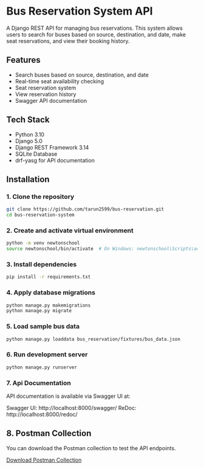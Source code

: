 # Bus Reservation System API

A Django REST API for managing bus reservations. This system allows users to search for buses based on source, destination, and date, make seat reservations, and view their booking history.

## Features

- Search buses based on source, destination, and date
- Real-time seat availability checking
- Seat reservation system
- View reservation history
- Swagger API documentation

## Tech Stack

- Python 3.10
- Django 5.0
- Django REST Framework 3.14
- SQLite Database
- drf-yasg for API documentation

## Installation

### 1. Clone the repository
```bash
git clone https://github.com/tarun2599/bus-reservation.git
cd bus-reservation-system
```

### 2. Create and activate virtual environment
```bash
python -m venv newtonschool
source newtonschool/bin/activate  # On Windows: newtonschool\Scripts\activate
```

### 3. Install dependencies
```bash
pip install -r requirements.txt
```

### 4. Apply database migrations
```bash
python manage.py makemigrations
python manage.py migrate
```

### 5. Load sample bus data
```bash
python manage.py loaddata bus_reservation/fixtures/bus_data.json
```

### 6. Run development server
```bash
python manage.py runserver
```

### 7. Api Documentation
API documentation is available via Swagger UI at:

Swagger UI: http://localhost:8000/swagger/
ReDoc: http://localhost:8000/redoc/

## 8. Postman Collection

You can download the Postman collection to test the API endpoints.

[Download Postman Collection](./postman/bus_reservation_collection.json)
